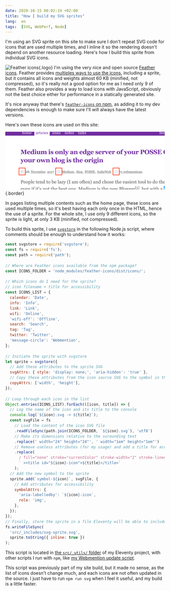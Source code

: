 ```yaml
---
date: 2020-10-15 00:02:19 +02:00
title: "How I build my SVG sprites"
lang:  en
tags:  [SVG, WebPerf, Node]
---
```


I'm using an SVG sprite on this site to make sure I don't repeat SVG code for icons that are used multiple times, and I inline it so the rendering doesn't depend on another resource loading. Here's how I build this sprite from individual SVG icons.

![Feather icons](/assets/logos/feather-icons.png){.logo}
I'm using the very nice and open source [Feather icons](https://feathericons.com/). Feather provides [multiples ways to use the icons](https://github.com/feathericons/feather#usage), including a sprite, but it contains all icons and weights almost 60 KB (minified, not compressed), so it's really not a good option for me as I need only 9 of them. Feather also provides a way to load icons with JavaScript, obviously not the best choice either for performance in a statically generated site.

It's nice anyway that there's [`feather-icons` on npm](https://www.npmjs.com/package/feather-icons), as adding it to my dev dependencies is enough to make sure I'll will always have the latest versions.

Here's own these icons are used on this site:

![Feather icons in content meta datas](feather-icons-in-metas.png){.border}

In pages listing multiple contents such as the home page, these icons are used multiple times, so it's best having each only once in the HTML, hence the use of a sprite. For the whole site, I use only 9 different icons, so the sprite is light, at only 3 KB (minified, not compressed).

To build this sprite, I use [`svgstore`](https://www.npmjs.com/package/svgstore) in the following Node.js script, where comments should be enough to understand how it works:

```javascript
const svgstore = require('svgstore');
const fs = require('fs');
const path = require('path');

// Where are Feather icons available from the npm package?
const ICONS_FOLDER = 'node_modules/feather-icons/dist/icons/';

// Which icons do I need for the sprite?
// icon filename + title for accessibility
const ICONS_LIST = {
  calendar: 'Date',
  info: 'Info',
  link: 'Link',
  wifi: 'Online',
  'wifi-off': 'Offline',
  search: 'Search',
  tag: 'Tag',
  twitter: 'Twitter',
  'message-circle': 'Webmention',
};

// Initiate the sprite with svgstore
let sprite = svgstore({
  // Add these attributes to the sprite SVG
  svgAttrs: { style: 'display: none;', 'aria-hidden': 'true' },
  // Copy these attributes from the icon source SVG to the symbol in the sprite
  copyAttrs: ['width', 'height'],
});

// Loop through each icon in the list
Object.entries(ICONS_LIST).forEach(([icon, title]) => {
  // Log the name of the icon and its title to the console
  console.log(`${icon}.svg -> ${title}`);
  const svgFile = fs
    // Load the content of the icon SVG file
    .readFileSync(path.join(ICONS_FOLDER, `${icon}.svg`), 'utf8')
    // Make its dimensions relative to the surounding text
    .replace(' width="24" height="24"', ' width="1em" height="1em"')
    // Remove useless attributes (for my usage) and add a title for accessibility
    .replace(
      / fill="none" stroke="currentColor" stroke-width="2" stroke-linecap="round" stroke-linejoin="round" class="feather feather-[^"]+">/,
      ` ><title id="${icon}-icon">${title}</title>`
    );
  // Add the new symbol to the sprite
  sprite.add(`symbol-${icon}`, svgFile, {
    // Add attributes for accessibility
    symbolAttrs: {
      'aria-labelledby': `${icon}-icon`,
      role: 'img',
    },
  });
});
// Finally, store the sprite in a file Eleventy will be able to include
fs.writeFileSync(
  'src/_includes/svg-sprite.svg',
  sprite.toString({ inline: true })
);
```

This script is located in [the `src/_utils/` folder](https://github.com/nhoizey/nicolas-hoizey.com/tree/master/src/_utils) of my Eleventy project, with other scripts I run with `npm`, like [my Webmention update script](/articles/2020/05/05/jamstack-is-fast-only-if-you-make-it-so/#server-side-first).

This script was previously part of my site build, but it made no sense, as the list of icons doesn't change much, and each icons are not often updated in the source. I just have to run `npm run svg` when I feel it useful, and my build is a little faster.
